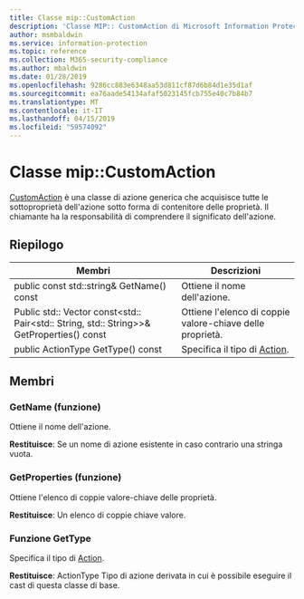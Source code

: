 ```yaml
---
title: Classe mip::CustomAction
description: 'Classe MIP:: CustomAction di Microsoft Information Protection (MIP) SDK vengono documentate.'
author: msmbaldwin
ms.service: information-protection
ms.topic: reference
ms.collection: M365-security-compliance
ms.author: mbaldwin
ms.date: 01/28/2019
ms.openlocfilehash: 9286cc883e6348aa53d811cf87d6b84d1e35d1af
ms.sourcegitcommit: ea76aade54134afaf5023145fcb755e40c7b84b7
ms.translationtype: MT
ms.contentlocale: it-IT
ms.lasthandoff: 04/15/2019
ms.locfileid: "59574092"
---
```

# <a name="class-mipcustomaction"></a>Classe mip::CustomAction 
[CustomAction](class_mip_customaction.md) è una classe di azione generica che acquisisce tutte le sottoproprietà dell'azione sotto forma di contenitore delle proprietà. Il chiamante ha la responsabilità di comprendere il significato dell'azione.
  
## <a name="summary"></a>Riepilogo
 Membri                        | Descrizioni                                
--------------------------------|---------------------------------------------
public const std::string& GetName() const  |  Ottiene il nome dell'azione.
Public std:: Vector const\<std:: Pair\<std:: String, std:: String\>\>& GetProperties() const  |  Ottiene l'elenco di coppie valore-chiave delle proprietà.
public ActionType GetType() const  |  Specifica il tipo di [Action](class_mip_action.md).

## <a name="members"></a>Membri
  
### <a name="getname-function"></a>GetName (funzione)
Ottiene il nome dell'azione.

  
**Restituisce**: Se un nome di azione esistente in caso contrario una stringa vuota.
  
### <a name="getproperties-function"></a>GetProperties (funzione)
Ottiene l'elenco di coppie valore-chiave delle proprietà.

  
**Restituisce**: Un elenco di coppie chiave valore.

### <a name="gettype-function"></a>Funzione GetType
Specifica il tipo di [Action](class_mip_action.md).

  
**Restituisce**: ActionType Tipo di azione derivata in cui è possibile eseguire il cast di questa classe di base.